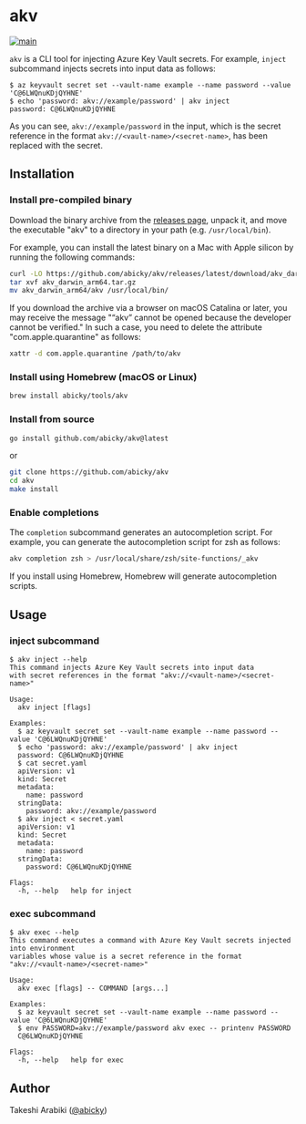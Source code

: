 # akv

[![main](https://github.com/abicky/akv/actions/workflows/main.yaml/badge.svg)](https://github.com/abicky/akv/actions/workflows/main.yaml)

`akv` is a CLI tool for injecting Azure Key Vault secrets.
For example, `inject` subcommand injects secrets into input data as follows:

```console
$ az keyvault secret set --vault-name example --name password --value 'C@6LWQnuKDjQYHNE'
$ echo 'password: akv://example/password' | akv inject
password: C@6LWQnuKDjQYHNE
```

As you can see, `akv://example/password` in the input, which is the secret reference in the format `akv://<vault-name>/<secret-name>`, has been replaced with the secret.

## Installation

### Install pre-compiled binary

Download the binary archive from the [releases page](https://github.com/abicky/akv/releases), unpack it, and move the executable "akv" to a directory in your path (e.g. `/usr/local/bin`).

For example, you can install the latest binary on a Mac with Apple silicon by running the following commands:

```sh
curl -LO https://github.com/abicky/akv/releases/latest/download/akv_darwin_arm64.tar.gz
tar xvf akv_darwin_arm64.tar.gz
mv akv_darwin_arm64/akv /usr/local/bin/
```

If you download the archive via a browser on macOS Catalina or later, you may receive the message "“akv” cannot be opened because the developer cannot be verified."
In such a case, you need to delete the attribute "com.apple.quarantine" as follows:

```sh
xattr -d com.apple.quarantine /path/to/akv
```

### Install using Homebrew (macOS or Linux)

```sh
brew install abicky/tools/akv
```

### Install from source

```sh
go install github.com/abicky/akv@latest
```

or

```sh
git clone https://github.com/abicky/akv
cd akv
make install
```

### Enable completions

The `completion` subcommand generates an autocompletion script. For example, you can generate the autocompletion script for zsh as follows:

```sh
akv completion zsh > /usr/local/share/zsh/site-functions/_akv
```

If you install using Homebrew, Homebrew will generate autocompletion scripts.


## Usage

### inject subcommand

```console
$ akv inject --help
This command injects Azure Key Vault secrets into input data
with secret references in the format "akv://<vault-name>/<secret-name>"

Usage:
  akv inject [flags]

Examples:
  $ az keyvault secret set --vault-name example --name password --value 'C@6LWQnuKDjQYHNE'
  $ echo 'password: akv://example/password' | akv inject
  password: C@6LWQnuKDjQYHNE
  $ cat secret.yaml
  apiVersion: v1
  kind: Secret
  metadata:
    name: password
  stringData:
    password: akv://example/password
  $ akv inject < secret.yaml
  apiVersion: v1
  kind: Secret
  metadata:
    name: password
  stringData:
    password: C@6LWQnuKDjQYHNE

Flags:
  -h, --help   help for inject
```

### exec subcommand

```console
$ akv exec --help
This command executes a command with Azure Key Vault secrets injected into environment
variables whose value is a secret reference in the format "akv://<vault-name>/<secret-name>"

Usage:
  akv exec [flags] -- COMMAND [args...]

Examples:
  $ az keyvault secret set --vault-name example --name password --value 'C@6LWQnuKDjQYHNE'
  $ env PASSWORD=akv://example/password akv exec -- printenv PASSWORD
  C@6LWQnuKDjQYHNE

Flags:
  -h, --help   help for exec
```

## Author

Takeshi Arabiki ([@abicky](https://github.com/abicky))
